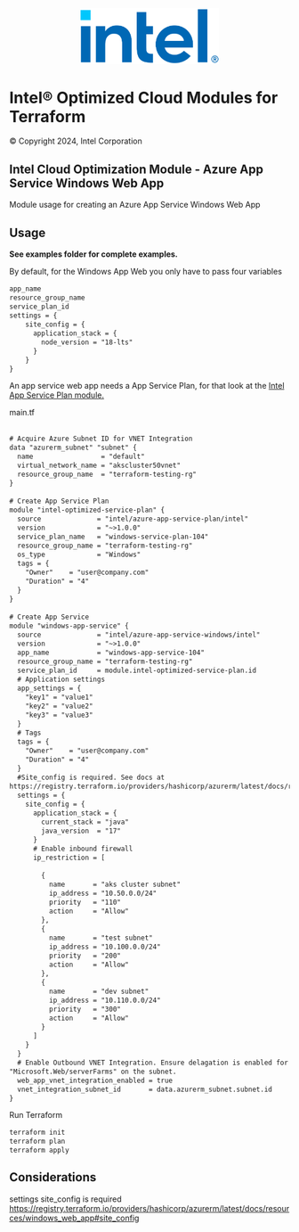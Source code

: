 <p align="center">
  <img src="https://github.com/intel/terraform-intel-azure-app-service-windows/blob/main/images/logo-classicblue-800px.png?raw=true" alt="Intel Logo" width="250"/>
</p>

# Intel® Optimized Cloud Modules for Terraform  

© Copyright 2024, Intel Corporation

## Intel Cloud Optimization Module - Azure App Service Windows Web App

Module usage for creating an Azure App Service Windows Web App

## Usage

**See examples folder for complete examples.**

By default, for the Windows App Web you only have to pass four variables

```hcl
app_name
resource_group_name
service_plan_id
settings = {
    site_config = {
      application_stack = {
        node_version = "18-lts"
      }
    }
}

```

An app service web app needs a App Service Plan, for that look at the [Intel App Service Plan module.](https://registry.terraform.io/modules/intel/azure-app-service-plan/intel/latest)

main.tf

```hcl

# Acquire Azure Subnet ID for VNET Integration
data "azurerm_subnet" "subnet" {
  name                 = "default"
  virtual_network_name = "akscluster50vnet"
  resource_group_name  = "terraform-testing-rg"
}

# Create App Service Plan
module "intel-optimized-service-plan" {
  source              = "intel/azure-app-service-plan/intel"
  version             = "~>1.0.0"
  service_plan_name   = "windows-service-plan-104"
  resource_group_name = "terraform-testing-rg"
  os_type             = "Windows"
  tags = {
    "Owner"    = "user@company.com"
    "Duration" = "4"
  }
}

# Create App Service
module "windows-app-service" {
  source              = "intel/azure-app-service-windows/intel"
  version             = "~>1.0.0"
  app_name            = "windows-app-service-104"
  resource_group_name = "terraform-testing-rg"
  service_plan_id     = module.intel-optimized-service-plan.id
  # Application settings
  app_settings = {
    "key1" = "value1"
    "key2" = "value2"
    "key3" = "value3"
  }
  # Tags
  tags = {
    "Owner"    = "user@company.com"
    "Duration" = "4"
  }
  #Site_config is required. See docs at https://registry.terraform.io/providers/hashicorp/azurerm/latest/docs/resources/windows_web_app#site_config
  settings = {
    site_config = {
      application_stack = {
        current_stack = "java"
        java_version  = "17"
      }
      # Enable inbound firewall
      ip_restriction = [

        {
          name       = "aks cluster subnet"
          ip_address = "10.50.0.0/24"
          priority   = "110"
          action     = "Allow"
        },
        {
          name       = "test subnet"
          ip_address = "10.100.0.0/24"
          priority   = "200"
          action     = "Allow"
        },
        {
          name       = "dev subnet"
          ip_address = "10.110.0.0/24"
          priority   = "300"
          action     = "Allow"
        }
      ]
    }
  }
  # Enable Outbound VNET Integration. Ensure delagation is enabled for "Microsoft.Web/serverFarms" on the subnet.
  web_app_vnet_integration_enabled = true
  vnet_integration_subnet_id       = data.azurerm_subnet.subnet.id
}

```

Run Terraform

```hcl
terraform init  
terraform plan
terraform apply 
```

## Considerations

settings site_config is required <https://registry.terraform.io/providers/hashicorp/azurerm/latest/docs/resources/windows_web_app#site_config>
